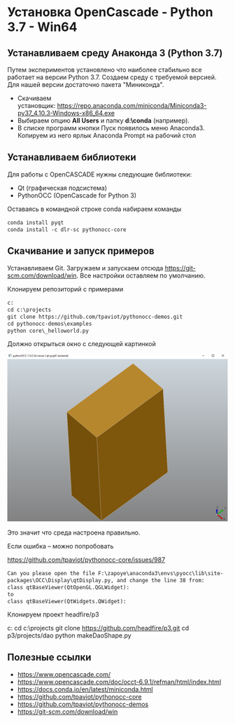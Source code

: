 # Установка OpenCascade - Python 3.7 - Win64
 
## Устанавливаем среду Анаконда 3 (Python 3.7)

Путем экспериментов установлено что наиболее стабильно все работает на версии Python 3.7. Создаем среду с требуемой версией. Для нашей версии достаточно пакета "Миниконда".

- Скачиваем установщик: <https://repo.anaconda.com/miniconda/Miniconda3-py37_4.10.3-Windows-x86_64.exe>
- Выбираем опцию **All Users** и папку **d:\conda** (например).
- В списке программ кнопки Пуск появилось меню Anaconda3. Копируем из него ярлык Anaconda Prompt на рабочий стол

## **Устанавливаем библиотеки**

Для работы с OpenCASCADE нужны следующие библиотеки:

- Qt (графическая подсистема) 
- PythonOCC (OpenCascade for Python 3)

Оставаясь в командной строке conda набираем команды

```
conda install pyqt
conda install -c dlr-sc pythonocc-core
```

## **Скачивание и запуск примеров**

Устанавливаем Git. Загружаем и запускаем отсюда <https://git-scm.com/download/win>. Все настройки оставляем по умолчанию.

Клонируем репозиторий с примерами

```
c:
cd c:\projects
git clone https://github.com/tpaviot/pythonocc-demos.git
cd pythonocc-demos\examples
python core\_helloworld.py
```

Должно открыться окно с следующей картинкой

![Test Image 3](success.png)

Это значит что среда настроена правильно.

Если ошибка – можно попробовать 

<https://github.com/tpaviot/pythonocc-core/issues/987>

```
Can you please open the file F:\zapoye\anaconda3\envs\pyocc\lib\site-packages\OCC\Display\qtDisplay.py, and change the line 38 from:
class qtBaseViewer(QtOpenGL.QGLWidget):
to
class qtBaseViewer(QtWidgets.QWidget):
```

Клонируем проект headfire/p3

c:
cd c:\projects
git clone https://github.com/headfire/p3.git
cd p3/projects/dao
python makeDaoShape.py

## **Полезные ссылки**
- <https://www.opencascade.com/>
- <https://www.opencascade.com/doc/occt-6.9.1/refman/html/index.html>
- <https://docs.conda.io/en/latest/miniconda.html>
- <https://github.com/tpaviot/pythonocc-core>
- <https://github.com/tpaviot/pythonocc-demos>
- <https://git-scm.com/download/win>


